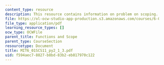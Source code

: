 ```yaml
---
content_type: resource
description: This resource contains information on problem on scoping.
file: https://ol-ocw-studio-app-production.s3.amazonaws.com/courses/6-01sc-introduction-to-electrical-engineering-and-computer-science-i-spring-2011/f594aec78827b8bd83b2eb817970c122_MIT6_01SCS11_py2_1_3.pdf
file_type: application/pdf
learning_resource_types: []
ocw_type: OCWFile
parent_title: Functions and Scope
parent_type: CourseSection
resourcetype: Document
title: MIT6_01SCS11_py2_1_3.pdf
uid: f594aec7-8827-b8bd-83b2-eb817970c122
---
```

